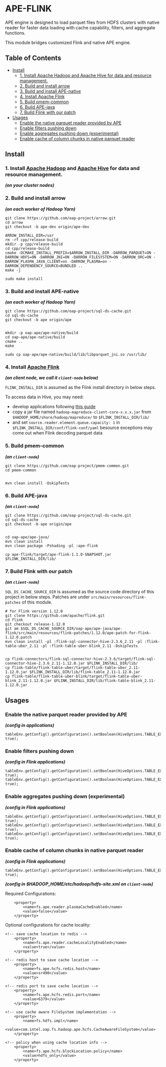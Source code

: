 # APE-FLINK
APE engine is designed to load parquet files from HDFS clusters with native reader for faster data loading with cache capability, filters, and aggregate functions.

This module bridges customized Flink and native APE engine.


## Table of Contents
<!-- MarkdownTOC autolink="true" autoanchor="true" -->

- [Install](#install)
    - [1. Install Apache Hadoop and Apache Hive for data and resource management.](#1-install-apache-hadoop-and-apache-hive-for-data-and-resource-management)
    - [2. Build and install arrow](#2-build-and-install-arrow)
    - [3. Build and install APE-native](#3-build-and-install-ape-native)
    - [4. Install Apache Flink](#4-install-apache-flink)
    - [5. Build pmem-common](#5-build-pmem-common)
    - [6. Build APE-java](#6-build-ape-java)
    - [7. Build Flink with our patch](#7-build-flink-with-our-patch)
- [Usages](#usages)
    - [Enable the native parquet reader provided by APE](#enable-the-native-parquet-reader-provided-by-ape)
    - [Enable filters pushing down](#enable-filters-pushing-down)
    - [Enable aggregates pushing down \(experimental\)](#enable-aggregates-pushing-down-experimental)
    - [Enable cache of column chunks in native parquet reader](#enable-cache-of-column-chunks-in-native-parquet-reader)

<!-- /MarkdownTOC -->


<a id="install"></a>
## Install
<a id="1-install-apache-hadoop-and-apache-hive-for-data-and-resource-management"></a>
### 1. Install [Apache Hadoop](https://hadoop.apache.org/releases.html) and [Apache Hive](https://hive.apache.org/downloads.html) for data and resource management.
***(on your cluster nodes)***


<a id="2-build-and-install-arrow"></a>
### 2. Build and install arrow
***(on each worker of Hadoop Yarn)***

```
git clone https://github.com/oap-project/arrow.git
cd arrow
git checkout -b ape-dev origin/ape-dev

ARROW_INSTALL_DIR=/usr
rm -rf cpp/release-build
mkdir -p cpp/release-build
cd cpp/release-build
cmake -DCMAKE_INSTALL_PREFIX=$ARROW_INSTALL_DIR -DARROW_PARQUET=ON -DARROW_HDFS=ON -DARROW_JNI=ON -DARROW_FILESYSTEM=ON -DARROW_ORC=ON -DARROW_PLASMA_JAVA_CLIENT=on -DARROW_PLASMA=on -DARROW_DEPENDENCY_SOURCE=BUNDLED ..
make -j

sudo make install
```

<a id="3-build-and-install-ape-native"></a>
### 3. Build and install APE-native
***(on each worker of Hadoop Yarn)***

```
git clone https://github.com/oap-project/sql-ds-cache.git
cd sql-ds-cache
git checkout -b ape origin/ape


mkdir -p oap-ape/ape-native/build
cd oap-ape/ape-native/build
cmake ..
make

sudo cp oap-ape/ape-native/build/lib/libparquet_jni.so /usr/lib/
```


<a id="4-install-apache-flink"></a>
### 4. Install [Apache Flink](https://flink.apache.org/downloads.html)
***(on client node, we call it `client-node` below)***

`FLINK_INSTALL_DIR` is assumed as the Flink install directory in below steps.

To access data in Hive, you may need:
* develop applications following [this guide](https://ci.apache.org/projects/flink/flink-docs-release-1.12/dev/table/connectors/hive/)
* copy a jar file named `hadoop-mapreduce-client-core-x.x.x.jar` from `$HADOOP_HOME/share/hadoop/mapreduce/` to `$FLINK_INSTALL_DIR/lib/`
* and set `source.reader.element.queue.capacity: 1` in `$FLINK_INSTALL_DIR/conf/flink-conf/yaml` besource exceptions may come out when Flink decoding parquet data


<a id="5-build-pmem-common"></a>
### 5. Build pmem-common
***(on `client-node`)***

```
git clone https://github.com/oap-project/pmem-common.git
cd pmem-common


mvn clean install -DskipTests

```


<a id="6-build-ape-java"></a>
### 6. Build APE-java
***(on `client-node`)***

```
git clone https://github.com/oap-project/sql-ds-cache.git
cd sql-ds-cache
git checkout -b ape origin/ape


cd oap-ape/ape-java/
mvn clean install
mvn clean package -Pshading -pl :ape-flink

cp ape-flink/target/ape-flink-1.1.0-SNAPSHOT.jar $FLINK_INSTALL_DIR/lib/
```

<a id="7-build-flink-with-our-patch"></a>
### 7. Build Flink with our patch
***(on `client-node`)***

`SQL_DS_CACHE_SOURCE_DIR` is assumed as the source code directory of this project in below steps.
Patches are under `src/main/resources/flink-patches` of this module.

```
# for Flink version 1.12.0
git clone https://github.com/apache/flink.git
cd flink
git checkout release-1.12.0
git am $SQL_DS_CACHE_SOURCE_DIR/oap-ape/ape-java/ape-flink/src/main/resources/flink-patches/1.12.0/ape-patch-for-flink-1.12.0.patch
mvn clean install -pl :flink-sql-connector-hive-2.3.6_2.11 -pl :flink-table-uber_2.11 -pl :flink-table-uber-blink_2.11 -DskipTests


cp flink-connectors/flink-sql-connector-hive-2.3.6/target/flink-sql-connector-hive-2.3.6_2.11-1.12.0.jar $FLINK_INSTALL_DIR/lib/
cp flink-table/flink-table-uber/target/flink-table-uber_2.11-1.12.0.jar $FLINK_INSTALL_DIR/lib/flink-table_2.11-1.12.0.jar
cp flink-table/flink-table-uber-blink/target/flink-table-uber-blink_2.11-1.12.0.jar $FLINK_INSTALL_DIR/lib/flink-table-blink_2.11-1.12.0.jar

```

<a id="usages"></a>
## Usages
<a id="enable-the-native-parquet-reader-provided-by-ape"></a>
### Enable the native parquet reader provided by APE
***(config in applications)***

```
tableEnv.getConfig().getConfiguration().setBoolean(HiveOptions.TABLE_EXEC_HIVE_PARQUET_USE_NATIVE_READER.key(), true);
```


<a id="enable-filters-pushing-down"></a>
### Enable filters pushing down
***(config in Flink applications)***

```
tableEnv.getConfig().getConfiguration().setBoolean(HiveOptions.TABLE_EXEC_HIVE_PARQUET_USE_NATIVE_READER.key(), true);
tableEnv.getConfig().getConfiguration().setBoolean(HiveOptions.TABLE_EXEC_HIVE_PARQUET_PUSH_DOWN_FILTERS.key(), true);
```


<a id="enable-aggregates-pushing-down-experimental"></a>
### Enable aggregates pushing down (experimental)
***(config in Flink applications)***

```
tableEnv.getConfig().getConfiguration().setBoolean(HiveOptions.TABLE_EXEC_HIVE_PARQUET_USE_NATIVE_READER.key(), true);
tableEnv.getConfig().getConfiguration().setBoolean(HiveOptions.TABLE_EXEC_HIVE_PARQUET_PUSH_DOWN_FILTERS.key(), true);
tableEnv.getConfig().getConfiguration().setBoolean(HiveOptions.TABLE_EXEC_HIVE_PARQUET_PUSH_DOWN_AGGREGATIONS.key(), true);
```


<a id="enable-cache-of-column-chunks-in-native-parquet-reader"></a>
### Enable cache of column chunks in native parquet reader
***(config in Flink applications)***

```
tableEnv.getConfig().getConfiguration().setBoolean(HiveOptions.TABLE_EXEC_HIVE_PARQUET_USE_NATIVE_READER.key(), true);
```

***(config in $HADOOP_HOME/etc/hadoop/hdfs-site.xml on `client-node`)***

Required Configurations:
```
    <property>
        <name>fs.ape.reader.plasmaCacheEnabled</name>
        <value>false</value>
    </property>
```

Optional configurations for cache locality:

```
<!-- save cache location to redis -->
    <property>
        <name>fs.ape.reader.cacheLocalityEnabled</name>
        <value>true</value>
    </property>

<!-- redis host to save cache location -->
    <property>
        <name>fs.ape.hcfs.redis.host</name>
        <value>sr490</value>
    </property>

<!-- redis port to save cache location -->
    <property>
        <name>fs.ape.hcfs.redis.port</name>
        <value>6379</value>
    </property>

<!-- use cache aware FileSystem implementation -->
    <property>
        <name>fs.hdfs.impl</name>
        <value>com.intel.oap.fs.hadoop.ape.hcfs.CacheAwareFileSystem</value>
    </property>

<!-- policy when using cache location info -->
    <property>
        <name>fs.ape.hcfs.blockLocation.policy</name>
        <value>hdfs_only</value>
    </property>

```

